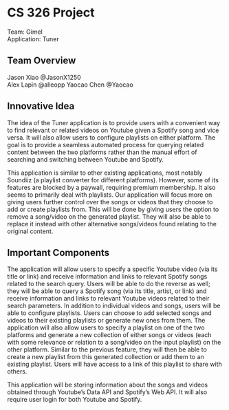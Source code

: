 # CS 326 Project

Team: Gimel  
Application: Tuner  

## Team Overview

Jason Xiao @JasonX1250  
Alex Lapin  @alleopp
Yaocao Chen @Yaocao  

## Innovative Idea

The idea of the Tuner application is to provide users with a convenient way to find relevant or related videos on Youtube given a Spotify song and vice versa. It will also allow users to configure playlists on either platform. The goal is to provide a seamless automated process for querying related content between the two platforms rather than the manual effort of searching and switching between Youtube and Spotify.

This application is similar to other existing applications, most notably Soundiiz (a playlist converter for different platforms). However, some of its features are blocked by a paywall, requiring premium membership. It also seems to primarily deal with playlists. Our application will focus more on giving users further control over the songs or videos that they choose to add or create playlists from. This will be done by giving users the option to remove a song/video on the generated playlist. They will also be able to replace it instead with other alternative songs/videos found relating to the original content.

## Important Components

The application will allow users to specify a specific Youtube video (via its title or link) and receive information and links to relevant Spotify songs related to the search query. Users will be able to do the reverse as well; they will be able to query a Spotify song (via its title, artist, or link) and receive information and links to relevant Youtube videos related to their search parameters. In addition to individual videos and songs, users will be able to configure playlists. Users can choose to add selected songs and videos to their existing playlists or generate new ones from them. The application will also allow users to specify a playlist on one of the two platforms and generate a new collection of either songs or videos (each with some relevance or relation to a song/video on the input playlist) on the other platform. Similar to the previous feature, they will then be able to create a new playlist from this generated collection or add them to an existing playlist. Users will have access to a link of this playlist to share with others.

This application will be storing information about the songs and videos obtained through Youtube’s Data API and Spotify’s Web API. It will also require user login for both Youtube and Spotify.
